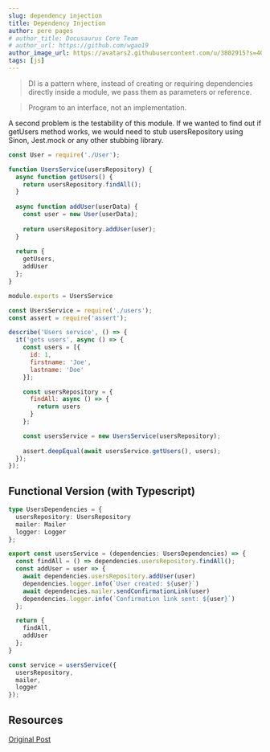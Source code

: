 ```yaml
---
slug: dependency injection
title: Dependency Injection
author: pere pages
# author_title: Docusaurus Core Team
# author_url: https://github.com/wgao19
author_image_url: https://avatars2.githubusercontent.com/u/3802915?s=400&v=4
tags: [js]
---
```


> DI is a pattern where, instead of creating or requiring dependencies directly inside a module, we pass them as parameters or reference.

> Program to an interface, not an implementation.

A second problem is the testability of this module. If we wanted to find out if getUsers method works, we would need to stub usersRepository using Sinon, Jest.mock or any other stubbing library.

```js
const User = require('./User');

function UsersService(usersRepository) {
  async function getUsers() {
    return usersRepository.findAll();
  }
  
  async function addUser(userData) {
    const user = new User(userData);
  
    return usersRepository.addUser(user);
  }
  
  return {
    getUsers,
    addUser
  };
}

module.exports = UsersService
```

```js
const UsersService = require('./users');
const assert = require('assert');

describe('Users service', () => {
  it('gets users', async () => {
    const users = [{
      id: 1,
      firstname: 'Joe',
      lastname: 'Doe'
    }];

    const usersRepository = {
      findAll: async () => {
        return users
      }
    };

    const usersService = new UsersService(usersRepository);
  
    assert.deepEqual(await usersService.getUsers(), users);
  });
});
```

## Functional Version (with Typescript)

```ts
type UsersDependencies = {
  usersRepository: UsersRepository
  mailer: Mailer
  logger: Logger
};

export const usersService = (dependencies: UsersDependencies) => {
  const findAll = () => dependencies.usersRepository.findAll();
  const addUser = user => {
    await dependencies.usersRepository.addUser(user)
    dependencies.logger.info(`User created: ${user}`)
    await dependencies.mailer.sendConfirmationLink(user)
    dependencies.logger.info(`Confirmation link sent: ${user}`)
  };

  return {
    findAll,
    addUser
  };
}

const service = usersService({
  usersRepository,
  mailer,
  logger
});
```

## Resources

[Original Post](https://tsh.io/blog/dependency-injection-in-node-js/)
